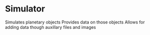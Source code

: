 # Simulator
Simulates planetary objects
Provides data on those objects
Allows for adding data though auxillary files and images

